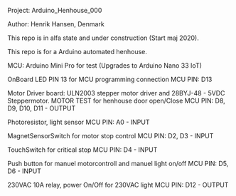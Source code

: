 Project: Arduino_Henhouse_000 

Author: Henrik Hansen, Denmark

This repo is in alfa state and under construction (Start maj 2020). 

This repo is for a Arduino automated henhouse.

MCU: Arduino Mini Pro for test
(Upgrades to Arduino Nano 33 IoT)

OnBoard LED PIN 13 for MCU programming connection
MCU PIN: D13

Motor Driver board: ULN2003 stepper motor driver and 28BYJ-48 - 5VDC Steppermotor. MOTOR TEST for henhouse door open/Close
MCU PIN: D8, D9, D10, D11 - OUTPUT

Photoresistor, light sensor
MCU PIN: A0 - INPUT

MagnetSensorSwitch for motor stop control
MCU PIN: D2, D3 - INPUT

TouchSwitch for critical stop
MCU PIN: D4 - INPUT

Push button for manuel motorcontroll and manuel light on/off
MCU PIN: D5, D6 - INPUT

230VAC 10A relay, power On/Off for 230VAC light
MCU PIN: D12 - OUTPUT

